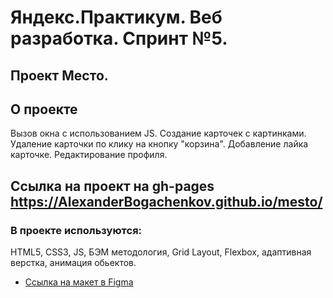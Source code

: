 #   Яндекс.Практикум. Веб разработка. Спринт №5.
##  Проект Место.

##  О проекте

Вызов окна с использованием JS. Создание карточек с картинками. Удаление карточки по клику на кнопку "корзина". Добавление лайка карточке. Редактирование профиля. 

## Ссылка на проект на gh-pages https://AlexanderBogachenkov.github.io/mesto/


### В проекте используются:
HTML5, CSS3, JS, БЭМ методология, Grid Layout, Flexbox, адаптивная верстка, анимация обьектов.


* [Ссылка на макет в Figma](https://www.figma.com/file/bjyvbKKJN2naO0ucURl2Z0/JavaScript.-Sprint-5?node-id=0%3A1)


